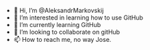 - 👋 Hi, I’m @AleksandrMarkovskij
- 👀 I’m interested in learning how to use GitHub
- 🌱 I’m currently learning GitHub
- 💞️ I’m looking to collaborate on gitHub
- 📫 How to reach me, no way Jose.

<!---
AleksandrMarkovskij/AleksandrMarkovskij is a ✨ special ✨ repository because its `README.md` (this file) appears on your GitHub profile.
You can click the Preview link to take a look at your changes.
--->

